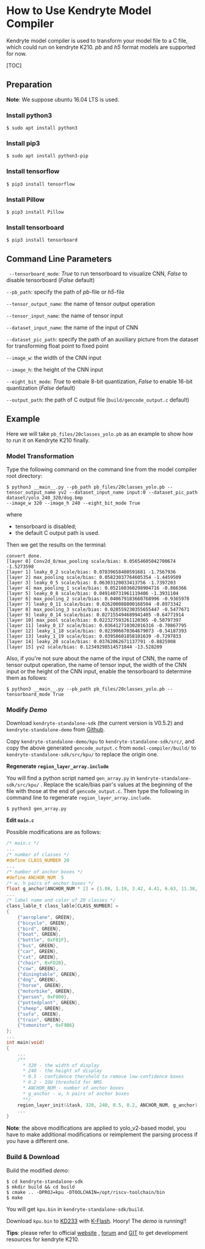 # How to Use Kendryte Model Compiler

Kendryte model compiler is used to transform your model file to a C file, which could run on kendryte K210.  *pb* and *h5* format models are supported for now.

[TOC]

## Preparation

**Note**: We suppose ubuntu 16.04 LTS is used.

### Install python3

```shell
$ sudo apt install python3
```

### Install pip3

```shell
$ sudo apt install python3-pip
```

### Install tensorflow

```shell
$ pip3 install tensorflow
```

### Install Pillow

```shell
$ pip3 install Pillow
```

### Install tensorboard

```shell
$ pip3 install tensorboard
```

## Command Line Parameters

``` --tensorboard_mode```: *True* to run tensorboard to visualize CNN, *False* to disable tensorboard (*False* default)

``` --pb_path ```: specify the path of *pb*-file or *h5*-file

```--tensor_output_name```: the name of tensor output operation

```--tensor_input_name```: the name of tensor input

```--dataset_input_name```: the name of the input of CNN

```--dataset_pic_path```: specify the path of an auxiliary picture from the dataset for transforming float point to fixed point 

```--image_w```: the width of the CNN input

```--image_h```: the height of the CNN input

```--eight_bit_mode```: *True* to enbale 8-bit quantization, *False* to enable 16-bit quantization (*False* default)

```--output_path```: the path of C output file (```build/gencode_output.c``` default)

## Example

Here we will take ```pb_files/20classes_yolo.pb``` as an example to show how to run it on Kendryte K210 finally.

### Model  Transformation

Type the following command on the command line from the model compiler root directory:

```shell
$ python3 __main__.py --pb_path pb_files/20classes_yolo.pb --tensor_output_name yv2 --dataset_input_name input:0 --dataset_pic_path dataset/yolo_240_320/dog.bmp 
--image_w 320 --image_h 240 --eight_bit_mode True
```

where 

* tensorboard is disabled;
* the default C output path is used.

Then we get the results on the terminal:

```shell
convert done.
[layer 0] Conv2d_0/max_pooling scale/bias: 0.05654605042700674 -1.5273598
[layer 1] leaky_0_2 scale/bias: 0.07839658400591681 -1.7567936
[layer 2] max_pooling scale/bias: 0.05823037764605354 -1.4459509
[layer 3] leaky_0_5 scale/bias: 0.06303120033413756 -1.7397203
[layer 4] max_pooling_1 scale/bias: 0.052160360298904716 -0.866366
[layer 5] leaky_0_8 scale/bias: 0.049140731961119406 -1.3931104
[layer 6] max_pooling_2 scale/bias: 0.040679183660768996 -0.9365978
[layer 7] leaky_0_11 scale/bias: 0.026200088800168504 -0.8973342
[layer 8] max_pooling_3 scale/bias: 0.028559230355655447 -0.5477671
[layer 9] leaky_0_14 scale/bias: 0.027155494689941405 -0.64771914
[layer 10] max_pool scale/bias: 0.022327593261120365 -0.50797397
[layer 11] leaky_0_17 scale/bias: 0.036412710302016316 -0.70867795
[layer 12] leaky_1_18 scale/bias: 0.023906670364679073 -0.54187393
[layer 13] leaky_1_19 scale/bias: 0.03958601858101639 -0.7297833
[layer 14] leaky_20 scale/bias: 0.03762062671137791 -0.8825908
[layer 15] yv2 scale/bias: 0.12349298514571844 -13.528209
```

Also, if you're not sure about the name of the input of CNN, the name of tensor output operation, the name of tensor input, the width of the CNN input or the height of the CNN input, enable the tensorboard to determine them as follows:

```shell
$ python3 __main__.py --pb_path pb_files/20classes_yolo.pb --tensorboard_mode True
```

### Modify *Demo*

Download ```kendryte-standalone-sdk```  (the current version is V0.5.2) and ```kendryte-standalone-demo``` from [Github](https://github.com/kendryte/kendryte-standalone-demo). 

Copy ```kendryte-standalone-demo/kpu``` to ```kendryte-standalone-sdk/src/```, and copy the above generated ```gencode_output.c``` from ```model-compiler/build/``` to ```kendryte-standalone-sdk/src/kpu/``` to replace the origin one.

**Regenerate ```region_layer_array.include```**

You will find a python script named ```gen_array.py``` in ```kendryte-standalone-sdk/src/kpu/``` . Replace the scale/bias pair's values at the beginning of the file with those at the end of ```gencode_output.c```. Then type the following in command line to regenerate ```region_layer_array.include```.

```shell
$ python3 gen_array.py
```

**Edit ```main.c```**

Possible modifications are as follows:

```c
/* main.c */
...
/* number of classes */
#define CLASS_NUMBER 20
...
/* number of anchor boxes */
#define ANCHOR_NUM	5
/* w, h pairs of anchor boxes */
float g_anchor[ANCHOR_NUM * 2] = {1.08, 1.19, 3.42, 4.41, 6.63, 11.38, 9.42, 5.11, 16.62, 10.52};
...
/* label name and color of 20 classes */
class_lable_t class_lable[CLASS_NUMBER] =
{
    {"aeroplane", GREEN},
    {"bicycle", GREEN},
    {"bird", GREEN},
    {"boat", GREEN},
    {"bottle", 0xF81F},
    {"bus", GREEN},
    {"car", GREEN},
    {"cat", GREEN},
    {"chair", 0xFD20},
    {"cow", GREEN},
    {"diningtable", GREEN},
    {"dog", GREEN},
    {"horse", GREEN},
    {"motorbike", GREEN},
    {"person", 0xF800},
    {"pottedplant", GREEN},
    {"sheep", GREEN},
    {"sofa", GREEN},
    {"train", GREEN},
    {"tvmonitor", 0xF9B6}
};
...
int main(void)
{
    ...
    /**
      * 320 - the width of display
      * 240 - the height of display
      * 0.5 - confidence thershold to remove low-confidence boxes
      * 0.2 - IOU threshold for NMS
      * ANCHOR_NUM - number of anchor boxes
      * g_anchor - w, h pairs of anchor boxes
      **/
    region_layer_init(&task, 320, 240, 0.5, 0.2, ANCHOR_NUM, g_anchor);
    ...
}
```

**Note**: the above modifications are applied to yolo_v2-based model, you have to make additional modifications or reimplement the parsing process if you have a different one.

### Build & Download

Build the modified *demo*:

```shell
$ cd kendryte-standalone-sdk
$ mkdir build && cd build
$ cmake .. -DPROJ=kpu -DTOOLCHAIN=/opt/riscv-toolchain/bin
$ make
```

You will get ```kpu.bin``` in ```kendryte-standalone-sdk/build```. 

Download ```kpu.bin``` to [KD233](shop302377334.taobao.com) with [K-Flash](kendryte.com/downloads/). Hoory! The *demo* is running!!

**Tips**: please refer to official [website](kendryte.com/downloads/) , [forum](forum.kendryte.com) and [GIT](github.com/kendryte) to get development resources for kendryte K210.





















